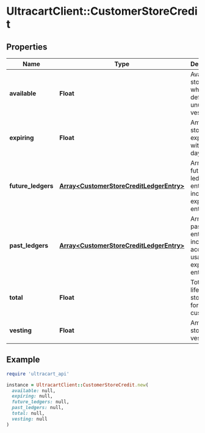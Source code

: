 # UltracartClient::CustomerStoreCredit

## Properties

| Name | Type | Description | Notes |
| ---- | ---- | ----------- | ----- |
| **available** | **Float** | Available store credit which is defined as unused and vested | [optional] |
| **expiring** | **Float** | Amount of store credit expiring within 30 days | [optional] |
| **future_ledgers** | [**Array&lt;CustomerStoreCreditLedgerEntry&gt;**](CustomerStoreCreditLedgerEntry.md) | Array of future ledger entries including expiring entries | [optional] |
| **past_ledgers** | [**Array&lt;CustomerStoreCreditLedgerEntry&gt;**](CustomerStoreCreditLedgerEntry.md) | Array of past ledger entries including accrual, usage, and expiring entries | [optional] |
| **total** | **Float** | Total lifetime store credit for this customer. | [optional] |
| **vesting** | **Float** | Amount of store credit vesting | [optional] |

## Example

```ruby
require 'ultracart_api'

instance = UltracartClient::CustomerStoreCredit.new(
  available: null,
  expiring: null,
  future_ledgers: null,
  past_ledgers: null,
  total: null,
  vesting: null
)
```

